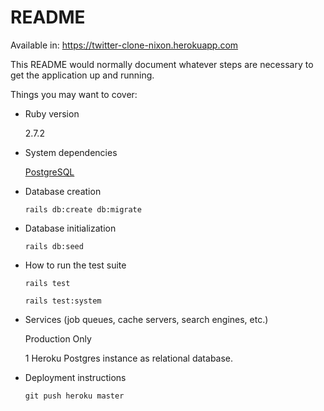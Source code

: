 # README

Available in: https://twitter-clone-nixon.herokuapp.com

This README would normally document whatever steps are necessary to get the
application up and running.

Things you may want to cover:

* Ruby version

  2.7.2

* System dependencies

  [PostgreSQL](https://postgresapp.com/)

* Database creation

  `rails db:create db:migrate`

* Database initialization

  `rails db:seed`

* How to run the test suite

  `rails test`

  `rails test:system`    

* Services (job queues, cache servers, search engines, etc.)

  Production Only

  1 Heroku Postgres instance as relational database.

* Deployment instructions

  `git push heroku master`
